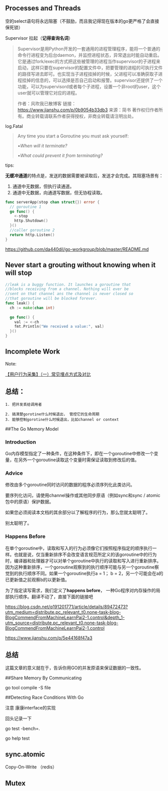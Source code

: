 ## **Processes and Threads**



空的select语句将永远阻塞（不鼓励，而且我记得现在版本的go更严格了会直接保死锁）

Supervisor 拉起（**记得查询名词**）

>Supervisor是用Python开发的一套通用的进程管理程序，能将一个普通的命令行进程变为后台daemon，并监控进程状态，异常退出时能自动重启。它是通过fork/exec的方式把这些被管理的进程当作supervisor的子进程来启动，这样只要在supervisor的配置文件中，把要管理的进程的可执行文件的路径写进去即可。也实现当子进程挂掉的时候，父进程可以准确获取子进程挂掉的信息的，可以选择是否自己启动和报警。supervisor还提供了一个功能，可以为supervisord或者每个子进程，设置一个非root的user，这个user就可以管理它对应的进程。
>
>
>
>作者：风吹我已散博客
>链接：https://www.jianshu.com/p/0b9054b33db3
>来源：简书
>著作权归作者所有。商业转载请联系作者获得授权，非商业转载请注明出处。

log.Fatal

>Any time you start a Goroutine you must ask yourself:
>
>•*When will it terminate?*
>
>•*What could prevent it from terminating?*

tips:

​	**无缓冲通道**的特点是，发送的数据需要被读取后，发送才会完成。其阻塞场景有：

1. 通道中无数据，但执行读通道。
2. 通道中无数据，向通道写数据，但无协程读取。

```go
func serverApp(stop chan struct{}) error {
  // goroutine 1
  go func() {
    <-stop 
    http.Shutdown()
  }()
  //caller goroutine 2
  return http.Listen()
}
```

https://github.com/da440dil/go-workgroup/blob/master/README.md

## Never start a grouting without knowing when it will stop

```go
//leak is a buggy function. It launches a goroutine that
//blocks receiving from a channel. Nothing will ever be
//sent on that channel ans the channel is never closed so
//that goroutine will be blocked forever.
func leak() {
  ch := make(chan int)
  
  go func() {
    val := <-ch
    fmt.Println("We received a value:", val)
  }()
}
```

## Incomplete Work

Note:

[【用户行为采集】（一）常见埋点方式及对比](https://www.jianshu.com/p/6f5d60b04b93) 

## 总结：

	1. 把并发丢给调用者

   	2. 搞清楚gorotine什么时候退出， 管控它的生命周期
   	3. 能够控制gorotine什么时候退出，比如channel or context

##The Go Memory Model

### Introduction

Go内存模型指定了一种条件，在这种条件下，即在一个goroutine中修改一个变量，在另外一个goroutine读取这个变量时需保证读取到修改后的值。

### Advice

修改由多个goroutine同时访问的数据的程序必须序列化此类访问。

要序列化访问，请使用channel操作或其他同步原语（例如sync和sync / atomic包中的原语）保护数据。

如果您必须阅读本文档的其余部分以了解程序的行为，那么您就太聪明了。

别太聪明了。

### Happens Before

在单个goroutine中，读取和写入的行为必须像它们按照程序指定的顺序执行一样。也就是说，仅当重新排序不会改变语言规范所定义的该goroutine中的行为时，编译器和处理器才可以对单个goroutine中执行的读取和写入进行重新排序。因为这种重新排序，一个goroutine观察到的执行顺序可能与另一个goroutine察觉到的执行顺序不同。如果一个goroutine执行a = 1； b = 2，另一个可能会在a的已更新值之前观察b的以更新值。

为了指定读写需求，我们定义了**happens before**， 一种Go程序对内存操作的局部执行顺序。翻译不动了，直接下面的链接吧

https://blog.csdn.net/q191201771/article/details/89472473?utm_medium=distribute.pc_relevant_t0.none-task-blog-BlogCommendFromMachineLearnPai2-1.control&depth_1-utm_source=distribute.pc_relevant_t0.none-task-blog-BlogCommendFromMachineLearnPai2-1.control

https://www.jianshu.com/p/5e44168f47a3



## 总结

这篇文章的意义就在于，告诉你用GO的并发原语来保证数据的一致性。

##Share Memory By Communicating

go tool compile -S file 

##Detecting Race Conditions With Go

注意 康康interface的实现

回头记录一下

go test -bench=.

go help test

## sync.atomic

Copy-On-Write （redis）

## Mutex



